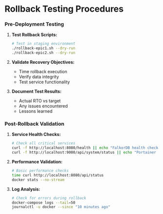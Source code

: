 # Rollback Testing Procedures

### Pre-Deployment Testing
1. **Test Rollback Scripts:**
   ```bash
   # Test in staging environment
   ./rollback-epic1.sh --dry-run
   ./rollback-epic2.sh --dry-run
   ```

2. **Validate Recovery Objectives:**
   - Time rollback execution
   - Verify data integrity
   - Test service functionality

3. **Document Test Results:**
   - Actual RTO vs target
   - Any issues encountered
   - Lessons learned

### Post-Rollback Validation
1. **Service Health Checks:**
   ```bash
   # Check all critical services
   curl -f http://localhost:8080/health || echo "FalkorDB health check failed"
   curl -f http://localhost:9000/api/system/status || echo "Portainer health check failed"
   ```

2. **Performance Validation:**
   ```bash
   # Basic performance checks
   time curl http://localhost:8080/api/status
   docker stats --no-stream
   ```

3. **Log Analysis:**
   ```bash
   # Check for errors during rollback
   docker-compose logs --tail=50
   journalctl -u docker --since "10 minutes ago"
   ```